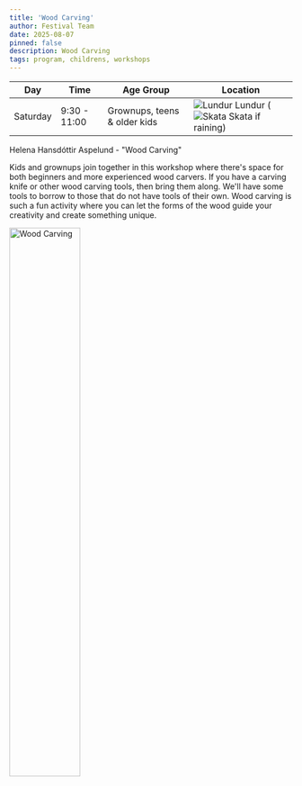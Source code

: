 ```yaml
---
title: 'Wood Carving'
author: Festival Team
date: 2025-08-07
pinned: false
description: Wood Carving
tags: program, childrens, workshops
---
```


<script>
    import Image from  '$lib/Image.svelte'
</script>

| Day | Time | Age Group | Location |
|---------|-------|--------|---|
| Saturday | 9:30 - 11:00 | Grownups, teens & older kids | ![Lundur](img/kort/dyr_600px/lundur.png) Lundur (![Skata](img/kort/dyr_600px/skata.png) Skata if raining) |

Helena Hansdóttir Aspelund - "Wood Carving"

Kids and grownups join together in this workshop where there's space for both beginners and more experienced wood carvers. If you have a carving knife or other wood carving tools, then bring them along. We'll have some tools to borrow to those that do not have tools of their own. Wood carving is such a fun activity where you can let the forms of the wood guide your creativity and create something unique.

<Image 
  src='program/childrens-workshops/31-wood-carving.png'
  caption='Wood Carving'
  alt='Wood Carving'
  width='50%'/> 